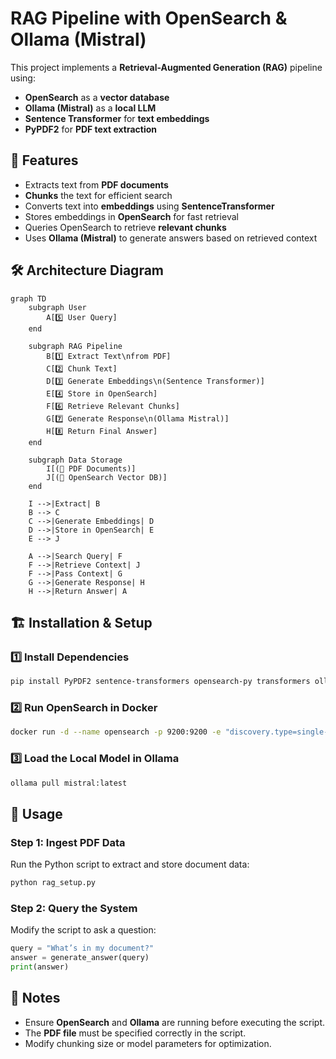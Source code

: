 # RAG Pipeline with OpenSearch & Ollama (Mistral)

This project implements a **Retrieval-Augmented Generation (RAG)** pipeline using:
- **OpenSearch** as a **vector database**
- **Ollama (Mistral)** as a **local LLM**
- **Sentence Transformer** for **text embeddings**
- **PyPDF2** for **PDF text extraction**

## 🚀 Features
- Extracts text from **PDF documents**
- **Chunks** the text for efficient search
- Converts text into **embeddings** using **SentenceTransformer**
- Stores embeddings in **OpenSearch** for fast retrieval
- Queries OpenSearch to retrieve **relevant chunks**
- Uses **Ollama (Mistral)** to generate answers based on retrieved context

## 🛠️ Architecture Diagram
```mermaid
graph TD
    subgraph User
        A[5️⃣ User Query]
    end

    subgraph RAG Pipeline
        B[1️⃣ Extract Text\nfrom PDF]
        C[2️⃣ Chunk Text]
        D[3️⃣ Generate Embeddings\n(Sentence Transformer)]
        E[4️⃣ Store in OpenSearch]
        F[6️⃣ Retrieve Relevant Chunks]
        G[7️⃣ Generate Response\n(Ollama Mistral)]
        H[8️⃣ Return Final Answer]
    end

    subgraph Data Storage
        I[(📄 PDF Documents)]
        J[(📂 OpenSearch Vector DB)]
    end

    I -->|Extract| B
    B --> C
    C -->|Generate Embeddings| D
    D -->|Store in OpenSearch| E
    E --> J

    A -->|Search Query| F
    F -->|Retrieve Context| J
    F -->|Pass Context| G
    G -->|Generate Response| H
    H -->|Return Answer| A
```

## 🏗️ Installation & Setup
### 1️⃣ Install Dependencies
```bash
pip install PyPDF2 sentence-transformers opensearch-py transformers ollama
```

### 2️⃣ Run OpenSearch in Docker
```bash
docker run -d --name opensearch -p 9200:9200 -e "discovery.type=single-node" -e "OPENSEARCH_INITIAL_ADMIN_PASSWORD=Tr0ub4dor2025!" opensearchproject/opensearch:latest
```

### 3️⃣ Load the Local Model in Ollama
```bash
ollama pull mistral:latest
```

## 📜 Usage
### Step 1: Ingest PDF Data
Run the Python script to extract and store document data:
```bash
python rag_setup.py
```

### Step 2: Query the System
Modify the script to ask a question:
```python
query = "What’s in my document?"
answer = generate_answer(query)
print(answer)
```

## 📌 Notes
- Ensure **OpenSearch** and **Ollama** are running before executing the script.
- The **PDF file** must be specified correctly in the script.
- Modify chunking size or model parameters for optimization.

